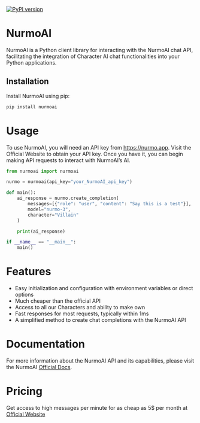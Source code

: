 [![PyPI version](https://badge.fury.io/py/NurmoAI.svg)](https://pypi.org/project/NurmoAI/)

# NurmoAI

NurmoAI is a Python client library for interacting with the NurmoAI chat API, facilitating the integration of Character AI chat functionalities into your Python applications.

## Installation

Install NurmoAI using pip:

```sh
pip install nurmoai
```

# Usage

To use NurmoAI, you will need an API key from https://nurmo.app. Visit the Official Website to obtain your API key. Once you have it, you can begin making API requests to interact with NurmoAI’s AI.

```py
from nurmoai import nurmoai

nurmo = nurmoai(api_key="your_NurmoAI_api_key")

def main():
    ai_response = nurmo.create_completion(
        messages=[{"role": "user", "content": "Say this is a test"}],
        model="nurmo-3",
        character="Villain"
    )

    print(ai_response)

if __name__ == "__main__":
    main()
```

# Features

- Easy initialization and configuration with environment variables or direct options
- Much cheaper than the official API
- Access to all our Characters and ability to make own
- Fast responses for most requests, typically within 1ms
- A simplified method to create chat completions with the NurmoAI API

# Documentation

For more information about the NurmoAI API and its capabilities, please visit the NurmoAI [Official Docs](https://docs.nurmo.app).

# Pricing

Get access to high messages per minute for as cheap as 5$ per month at [Official Website](https://nurmo.app)